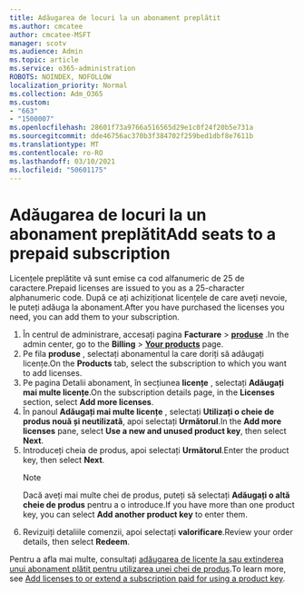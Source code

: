 ```yaml
---
title: Adăugarea de locuri la un abonament preplătit
ms.author: cmcatee
author: cmcatee-MSFT
manager: scotv
ms.audience: Admin
ms.topic: article
ms.service: o365-administration
ROBOTS: NOINDEX, NOFOLLOW
localization_priority: Normal
ms.collection: Adm_O365
ms.custom:
- "663"
- "1500007"
ms.openlocfilehash: 28601f73a9766a516565d29e1c0f24f20b5e731a
ms.sourcegitcommit: dde46756ac370b3f384702f259bed1dbf8e7611b
ms.translationtype: MT
ms.contentlocale: ro-RO
ms.lasthandoff: 03/10/2021
ms.locfileid: "50601175"
---
```

# <a name="add-seats-to-a-prepaid-subscription"></a><span data-ttu-id="20d63-102">Adăugarea de locuri la un abonament preplătit</span><span class="sxs-lookup"><span data-stu-id="20d63-102">Add seats to a prepaid subscription</span></span>

<span data-ttu-id="20d63-103">Licențele preplătite vă sunt emise ca cod alfanumeric de 25 de caractere.</span><span class="sxs-lookup"><span data-stu-id="20d63-103">Prepaid licenses are issued to you as a 25-character alphanumeric code.</span></span> <span data-ttu-id="20d63-104">După ce ați achiziționat licențele de care aveți nevoie, le puteți adăuga la abonament.</span><span class="sxs-lookup"><span data-stu-id="20d63-104">After you have purchased the licenses you need, you can add them to your subscription.</span></span>

1. <span data-ttu-id="20d63-105">În centrul de administrare, accesați pagina **Facturare**  >  **[produse](https://go.microsoft.com/fwlink/p/?linkid=842054)** .</span><span class="sxs-lookup"><span data-stu-id="20d63-105">In the admin center, go to the **Billing** > **[Your products](https://go.microsoft.com/fwlink/p/?linkid=842054)** page.</span></span>
2. <span data-ttu-id="20d63-106">Pe fila **produse** , selectați abonamentul la care doriți să adăugați licențe.</span><span class="sxs-lookup"><span data-stu-id="20d63-106">On the **Products** tab, select the subscription to which you want to add licenses.</span></span>
3. <span data-ttu-id="20d63-107">Pe pagina Detalii abonament, în secțiunea **licențe** , selectați **Adăugați mai multe licențe**.</span><span class="sxs-lookup"><span data-stu-id="20d63-107">On the subscription details page, in the **Licenses** section, select **Add more licenses**.</span></span>
4. <span data-ttu-id="20d63-108">În panoul **Adăugați mai multe licențe** , selectați **Utilizați o cheie de produs nouă și neutilizată**, apoi selectați **Următorul**.</span><span class="sxs-lookup"><span data-stu-id="20d63-108">In the **Add more licenses** pane, select **Use a new and unused product key**, then select **Next**.</span></span>
5. <span data-ttu-id="20d63-109">Introduceți cheia de produs, apoi selectați **Următorul**.</span><span class="sxs-lookup"><span data-stu-id="20d63-109">Enter the product key, then select **Next**.</span></span>
    > [!NOTE]
    > <span data-ttu-id="20d63-110">Dacă aveți mai multe chei de produs, puteți să selectați **Adăugați o altă cheie de produs** pentru a o introduce.</span><span class="sxs-lookup"><span data-stu-id="20d63-110">If you have more than one product key, you can select **Add another product key** to enter them.</span></span>
6. <span data-ttu-id="20d63-111">Revizuiți detaliile comenzii, apoi selectați **valorificare**.</span><span class="sxs-lookup"><span data-stu-id="20d63-111">Review your order details, then select **Redeem**.</span></span>

<span data-ttu-id="20d63-112">Pentru a afla mai multe, consultați [adăugarea de licențe la sau extinderea unui abonament plătit pentru utilizarea unei chei de produs](https://docs.microsoft.com/microsoft-365/commerce/licenses/add-licenses-using-product-key).</span><span class="sxs-lookup"><span data-stu-id="20d63-112">To learn more, see [Add licenses to or extend a subscription paid for using a product key](https://docs.microsoft.com/microsoft-365/commerce/licenses/add-licenses-using-product-key).</span></span>